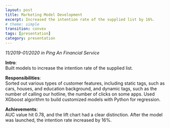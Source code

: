 ```yaml
---
layout: post
title: Marketing Model Development
excerpt: Increased the intention rate of the supplied list by 16%. 
# theme: simple
transition: convex
tags: [presentation]
category: presentation
---
```

_11/2019-01/2020 in Ping An Financial Service_

__Intro__:   
Built models to increase the intention rate of the supplied list.

__Responsibilities__:    
Sorted out various types of customer features, including static tags, such as cars, houses, and education background, and dynamic tags, such as the number of calling our hotline, the number of clicks on some apps. Used XGboost algorithm to build customized models with Python for regression.

__Achievements__:    
AUC value hit 0.78, and the lift chart had a clear distinction. After the model was launched, the intention rate increased by 16%.
